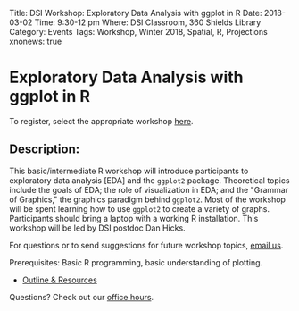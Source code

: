 Title: DSI Workshop: Exploratory Data Analysis with ggplot in R
Date: 2018-03-02
Time: 9:30-12 pm
Where: DSI Classroom, 360 Shields Library
Category: Events
Tags: Workshop, Winter 2018, Spatial, R, Projections
xnonews: true

# Exploratory Data Analysis with ggplot in R

To register, select the appropriate workshop [here](https://forms.library.ucdavis.edu/classes/descriptions.php#class174).

## Description:

This basic/intermediate R workshop will introduce participants to exploratory data analysis [EDA] and the `ggplot2` package.  Theoretical topics include the goals of EDA; the role of visualization in EDA; and the "Grammar of Graphics," the graphics paradigm behind `ggplot2`.  Most of the workshop will be spent learning how to use `ggplot2` to create a variety of graphs.  Participants should bring a laptop with a working R installation.  This workshop will be led by DSI postdoc Dan Hicks. 

 For questions or to send suggestions for future workshop topics, [email us](mailto:datascience@ucdavis.edu).

Prerequisites: 
Basic R programming, basic understanding of plotting.

* [Outline & Resources](https://github.com/dhicks/ggplot_workshop/blob/master/outline.md)

Questions? Check out our [office hours](http://dsi.ucdavis.edu/office_hours.html).